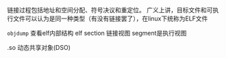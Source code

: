 链接过程包括地址和空间分配、符号决议和重定位。
广义上讲，目标文件和可执行文件可以认为是同一种类型（有没有链接罢了），在linux下统称为ELF文件

`objdump` 查看elf内部结构
elf section 链接视图 segment是执行视图

.so 动态共享对象(DSO)
